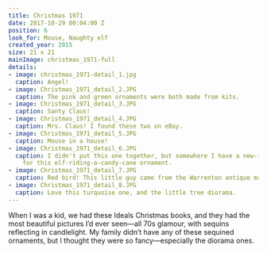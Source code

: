 ```yaml
---
title: Christmas 1971
date: 2017-10-29 00:04:00 Z
position: 6
look_for: Mouse, Naughty elf
created_year: 2015
size: 21 x 21
mainImage: christmas_1971-full
details:
- image: christmas_1971-detail_1.jpg
  caption: Angel!
- image: Christmas_1971_detail_2.JPG
  caption: The pink and green ornaments were both made from kits.
- image: Christmas_1971_detail_3.JPG
  caption: Santy Claus!
- image: Christmas_1971_detail_4.JPG
  caption: Mrs. Claus! I found these two on eBay.
- image: Christmas_1971_detail_5.JPG
  caption: Mouse in a house!
- image: Christmas_1971_detail_6.JPG
  caption: I didn't put this one together, but somewhere I have a new-in-package kit
    for this elf-riding-a-candy-cane ornament.
- image: Christmas_1971_detail_7.JPG
  caption: Red bird! This little guy came from the Warrenton antique market.
- image: Christmas_1971_detail_8.JPG
  caption: Love this turquoise one, and the little tree diorama.
---
```


When I was a kid, we had these Ideals Christmas books, and they had the most beautiful pictures I’d ever seen—all 70s glamour, with sequins reflecting in candlelight. My family didn’t have any of these sequined ornaments, but I thought they were so fancy—especially the diorama ones.
